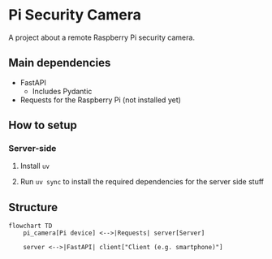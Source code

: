 # Pi Security Camera

A project about a remote Raspberry Pi security camera.

## Main dependencies

- FastAPI
  - Includes Pydantic
- Requests for the Raspberry Pi (not installed yet)

## How to setup

### Server-side

1. Install `uv`

2. Run `uv sync` to install the required dependencies for the server side stuff

## Structure

```mermaid
flowchart TD
    pi_camera[Pi device] <-->|Requests| server[Server]

    server <-->|FastAPI| client["Client (e.g. smartphone)"]
```
